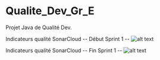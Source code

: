 # Qualite_Dev_Gr_E
Projet Java de Qualité Dev. 


Indicateurs qualité SonarCloud -- Début Sprint 1 --
![alt text](https://i.goopics.net/c8n3nm.png)

Indicateurs qualité SonarCloud -- Fin Sprint 1 --
![alt text](https://i.goopics.net/r7nt0h.png)

